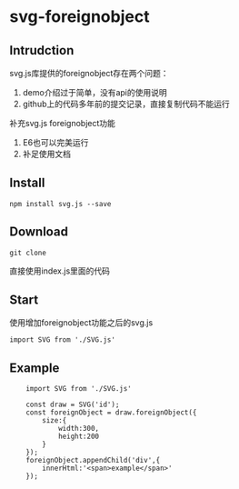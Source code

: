 # svg-foreignobject
## Intrudction
svg.js库提供的foreignobject存在两个问题：
1. demo介绍过于简单，没有api的使用说明
2. github上的代码多年前的提交记录，直接复制代码不能运行

补充svg.js foreignobject功能
1. E6也可以完美运行
2. 补足使用文档

## Install
    npm install svg.js --save
## Download 
    git clone 
    
直接使用index.js里面的代码

## Start
使用增加foreignobject功能之后的svg.js

    import SVG from './SVG.js'
    
## Example

        import SVG from './SVG.js'
        
        const draw = SVG('id');
        const foreignObject = draw.foreignObject({
            size:{
                width:300,
                height:200
            }
        });
        foreignObject.appendChild('div',{
            innerHtml:'<span>example</span>'
        });




